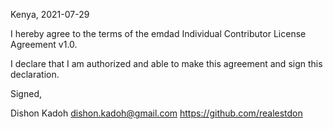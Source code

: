 Kenya, 2021-07-29

I hereby agree to the terms of the emdad Individual Contributor License
Agreement v1.0.

I declare that I am authorized and able to make this agreement and sign this
declaration.

Signed,

Dishon Kadoh dishon.kadoh@gmail.com https://github.com/realestdon
